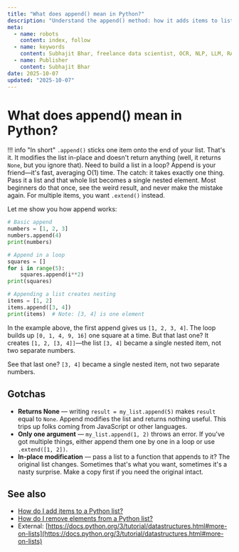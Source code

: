 ```yaml
---
title: "What does append() mean in Python?"
description: "Understand the append() method: how it adds items to lists, its performance characteristics, and common mistakes to avoid."
meta:
  - name: robots
    content: index, follow
  - name: keywords
    content: Subhajit Bhar, freelance data scientist, OCR, NLP, LLM, RAG, knowledge base, python, lists, methods
  - name: Publisher
    content: Subhajit Bhar
date: 2025-10-07
updated: "2025-10-07"
---
```


# What does append() mean in Python?

<!-- more -->

!!! info "In short"
    `.append()` sticks one item onto the end of your list. That's it. It modifies the list in-place and doesn't return anything (well, it returns `None`, but you ignore that). Need to build a list in a loop? Append is your friend—it's fast, averaging O(1) time. The catch: it takes exactly one thing. Pass it a list and that whole list becomes a single nested element. Most beginners do that once, see the weird result, and never make the mistake again. For multiple items, you want `.extend()` instead.

Let me show you how append works:

```python
# Basic append
numbers = [1, 2, 3]
numbers.append(4)
print(numbers)

# Append in a loop
squares = []
for i in range(5):
    squares.append(i**2)
print(squares)

# Appending a list creates nesting
items = [1, 2]
items.append([3, 4])
print(items)  # Note: [3, 4] is one element
```

In the example above, the first append gives us `[1, 2, 3, 4]`. The loop builds up `[0, 1, 4, 9, 16]` one square at a time. But that last one? It creates `[1, 2, [3, 4]]`—the list `[3, 4]` became a single nested item, not two separate numbers.

See that last one? `[3, 4]` became a single nested item, not two separate numbers.

## Gotchas

* **Returns None** — writing `result = my_list.append(5)` makes `result` equal to `None`. Append modifies the list and returns nothing useful. This trips up folks coming from JavaScript or other languages.
* **Only one argument** — `my_list.append(1, 2)` throws an error. If you've got multiple things, either append them one by one in a loop or use `.extend([1, 2])`.
* **In-place modification** — pass a list to a function that appends to it? The original list changes. Sometimes that's what you want, sometimes it's a nasty surprise. Make a copy first if you need the original intact.

## See also

* [How do I add items to a Python list?](how-to-add-items-to-list.md)
* [How do I remove elements from a Python list?](how-to-remove-elements-from-list.md)
* External: [https://docs.python.org/3/tutorial/datastructures.html#more-on-lists](https://docs.python.org/3/tutorial/datastructures.html#more-on-lists)

<script type="application/ld+json">
{
  "@context": "https://schema.org",
  "@type": "FAQPage",
  "mainEntity": [{
    "@type": "Question",
    "name": "What does append() mean in Python?",
    "acceptedAnswer": {
      "@type": "Answer",
      "text": ".append() sticks one item onto the end of your list. That's it. It modifies the list in-place and doesn't return anything (well, it returns None, but you ignore that). Need to build a list in a loop? Append is your friend—it's fast, averaging O(1) time. The catch: it takes exactly one thing. Pass it a list and that whole list becomes a single nested element. Most beginners do that once, see the weird result, and never make the mistake again. For multiple items, you want .extend() instead."
    }
  }]
}
</script>
